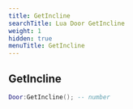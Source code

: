 ```yaml
---
title: GetIncline
searchTitle: Lua Door GetIncline
weight: 1
hidden: true
menuTitle: GetIncline
---
```

## GetIncline
```lua
Door:GetIncline(); -- number
```